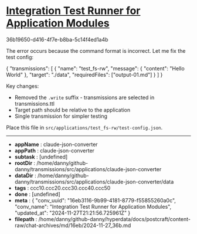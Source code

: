 # [Integration Test Runner for Application Modules](https://claude.ai/chat/16eb3116-9b99-4181-8779-f55855260a0c)

36b19650-d416-4f7e-b8ba-5c14f4ed1a4b

 The error occurs because the command format is incorrect. Let me fix the test config:

<antArtifact identifier="test-fs-rw-config" type="application/vnd.ant.code" language="json" title="test-config.json for test_fs-rw">
{
    "transmissions": [
        {
            "name": "test_fs-rw",
            "message": {
                "content": "Hello World"
            },
            "target": "./data",
            "requiredFiles": ["output-01.md"]
        }
    ]
}
</antArtifact>

Key changes:
- Removed the `.write` suffix - transmissions are selected in transmissions.ttl
- Target path should be relative to the application
- Single transmission for simpler testing

Place this file in `src/applications/test_fs-rw/test-config.json`.

---

* **appName** : claude-json-converter
* **appPath** : claude-json-converter
* **subtask** : [undefined]
* **rootDir** : /home/danny/github-danny/transmissions/src/applications/claude-json-converter
* **dataDir** : /home/danny/github-danny/transmissions/src/applications/claude-json-converter/data
* **tags** : ccc10.ccc20.ccc30.ccc40.ccc50
* **done** : [undefined]
* **meta** : {
  "conv_uuid": "16eb3116-9b99-4181-8779-f55855260a0c",
  "conv_name": "Integration Test Runner for Application Modules",
  "updated_at": "2024-11-27T21:21:56.725961Z"
}
* **filepath** : /home/danny/github-danny/hyperdata/docs/postcraft/content-raw/chat-archives/md/16eb/2024-11-27_36b.md